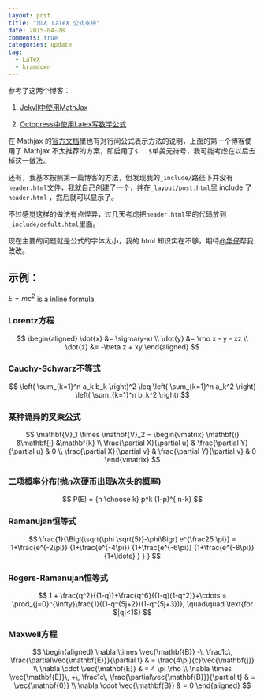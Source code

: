 ```yaml
---
layout: post
title: "加入 LaTeX 公式支持"
date: 2015-04-28
comments: true
categories: update
tag: 
  - LaTeX 
  - kramdown
---
```

参考了这两个博客：

1. [Jekyll中使用MathJax][1]

2. [Octopress中使用Latex写数学公式][2]

在 Mathjax 的[官方文档][3]里也有对行间公式表示方法的说明，上面的第一个博客使用了 Mathjax 不太推荐的方案，即启用了`$...$`单美元符号，我可能考虑在以后去掉这一做法。

还有，我基本按照第一篇博客的方法，但发现我的`_include/`路径下并没有`header.html`文件，我就自己创建了一个，并在`_layout/post.html`里 include 了`header.html` ，然后就可以显示了。

不过感觉这样的做法有点怪异，过几天考虑把`header.html`里的代码放到`_include/defult.html`里面。

现在主要的问题就是公式的字体太小，我的 html 知识实在不够，期待[@华仔][4]帮我改改。

## 示例：

$E=mc^2$ is a inline formula

### Lorentz方程 

$$ 
\begin{aligned} \dot{x} &= \sigma(y-x) \\ 
\dot{y} &= \rho x - y - xz \\ 
\dot{z} &= -\beta z + xy \end{aligned} 
$$

### Cauchy-Schwarz不等式 

$$ 
\left( \sum_{k=1}^n a_k b_k \right)^2 \leq \left( \sum_{k=1}^n a_k^2 \right) \left( \sum_{k=1}^n b_k^2 \right)
$$

### 某种诡异的叉乘公式

$$
\mathbf{V}_1 \times \mathbf{V}_2 =  \begin{vmatrix} \mathbf{i} &\mathbf{j} &\mathbf{k} \\ 
\frac{\partial X}{\partial u} &  \frac{\partial Y}{\partial u} & 0 \\ 
\frac{\partial X}{\partial v} &  \frac{\partial Y}{\partial v} & 0 \end{vmatrix} 
$$

### 二项概率分布(抛$n$次硬币出现$k$次头的概率)

$$ 
P(E)   = {n \choose k} p^k (1-p)^{ n-k} 
$$

### Ramanujan恒等式

$$ 
\frac{1}{\Bigl(\sqrt{\phi \sqrt{5}}-\phi\Bigr) e^{\frac25 \pi}} 
= 1+\frac{e^{-2\pi}} {1+\frac{e^{-4\pi}} {1+\frac{e^{-6\pi}} 
    {1+\frac{e^{-8\pi}} {1+\ldots} } } } 
$$

### Rogers-Ramanujan恒等式

$$ 
1 +  \frac{q^2}{(1-q)}+\frac{q^6}{(1-q)(1-q^2)}+\cdots =
\prod_{j=0}^{\infty}\frac{1}{(1-q^{5j+2})(1-q^{5j+3})},
    \quad\quad \text{for $|q|<1$} 
$$

### Maxwell方程

$$
\begin{aligned} \nabla \times \vec{\mathbf{B}} -\, \frac1c\, \frac{\partial\vec{\mathbf{E}}}{\partial t} & = \frac{4\pi}{c}\vec{\mathbf{j}} \\   
\nabla \cdot \vec{\mathbf{E}} & = 4 \pi \rho \\ 
\nabla \times \vec{\mathbf{E}}\, +\, \frac1c\, \frac{\partial\vec{\mathbf{B}}}{\partial t} & = \vec{\mathbf{0}} \\ 
\nabla \cdot \vec{\mathbf{B}} & = 0 \end{aligned} 
$$


[1]: http://www.pkuwwt.tk/linux/2013-12-03-jekyll-using-mathjax/ "Jekyll中使用MathJax"
[2]: http://dreamrunner.org/blog/2014/03/09/octopresszhong-shi-yong-latexxie-shu-xue-gong-shi/ "Octopress中使用Latex写数学公式"
[3]: http://docs.mathjax.org/en/latest/start.html
[4]: http://chenminhua.github.io
